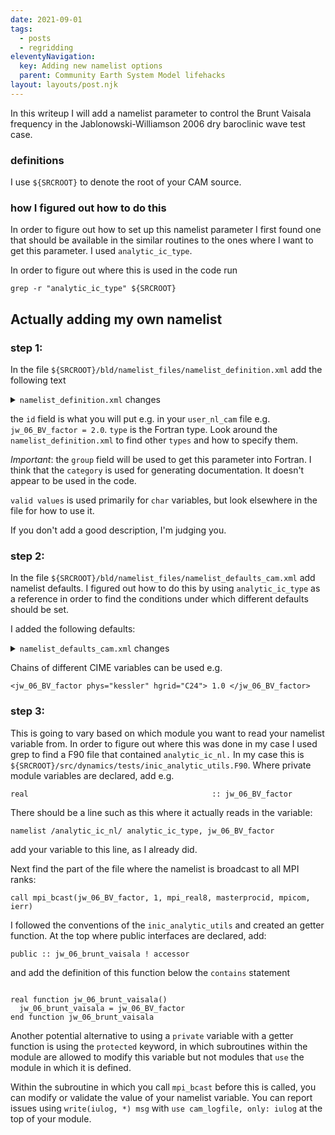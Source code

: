 ```yaml
---
date: 2021-09-01
tags:
  - posts
  - regridding
eleventyNavigation:
  key: Adding new namelist options
  parent: Community Earth System Model lifehacks
layout: layouts/post.njk
---
```


In this writeup I will add a namelist parameter to control the Brunt Vaisala frequency 
in the Jablonowski-Williamson 2006 dry baroclinic wave test case.

### definitions
I use `${SRCROOT}` to denote the root of your CAM source.

### how I figured out how to do this

In order to figure out how to set up this namelist parameter I first found one that 
should be available in the similar routines to the ones where I want to get this parameter. I used `analytic_ic_type`.

In order to figure out where this is used in the code run 
```
grep -r "analytic_ic_type" ${SRCROOT}
```

## Actually adding my own namelist

### step 1:
In the file `${SRCROOT}/bld/namelist_files/namelist_definition.xml`
add the following text 

<details>
<summary><code>namelist_definition.xml</code>  changes</summary>

```
<entry id="jw_06_BV_factor" type="real" category="dyn_test"
       group="analytic_ic_nl"
       valid_values="">
Factor by which to modify Brunt-Vaisala frequency in the moist baroclinic wave test case. Floating point.
May introduce static instability and rapid onset of turbuluence. Use with caution.
</entry>
```
  
</details>


the `id` field is what you will put e.g. in your `user_nl_cam` file e.g. `jw_06_BV_factor = 2.0`.
`type` is the Fortran type. Look around the `namelist_definition.xml` to find other `types`
and how to specify them.

_Important_: the `group` field will be used to get this parameter into Fortran. I think that the `category`
is used for generating documentation. It doesn't appear to be used in the code.

`valid values` is used primarily for `char` variables, but look elsewhere in the file for how to use it.

If you don't add a good description, I'm judging you.

### step 2:

In the file `${SRCROOT}/bld/namelist_files/namelist_defaults_cam.xml` add namelist defaults. 
I figured out how to do this by using `analytic_ic_type` as a reference in order to find the conditions under which
different defaults should be set.

I added the following defaults:

<details>
<summary>
  <code>namelist_defaults_cam.xml</code> changes  
</summary>
  
```
<jw_06_BV_factor > 1.0 </jw_06_BV_factor>
<jw_06_BV_factor phys="adiabatic"> 1.0 </jw_06_BV_factor>
<jw_06_BV_factor phys="kessler"> 1.0 </jw_06_BV_factor>
```
  
</details>

Chains of different CIME variables can be used e.g.
```
<jw_06_BV_factor phys="kessler" hgrid="C24"> 1.0 </jw_06_BV_factor>
```

### step 3:

This is going to vary based on which module you want to read your namelist variable from.
In order to figure out where this was done in my case I used grep to find a F90 file that contained 
`analytic_ic_nl.` In my case this is `${SRCROOT}/src/dynamics/tests/inic_analytic_utils.F90`. Where private 
module variables are declared, add e.g.

``` 
real                                         :: jw_06_BV_factor
```

There should be a line such 
as this where it actually reads in the variable:

```
namelist /analytic_ic_nl/ analytic_ic_type, jw_06_BV_factor
```

add your variable to this line, as I already did.

Next find the part of the file where the namelist is broadcast to all MPI ranks:

```
call mpi_bcast(jw_06_BV_factor, 1, mpi_real8, masterprocid, mpicom, ierr)
```

I followed the conventions of the `inic_analytic_utils` and created an getter function. At the top where
public interfaces are declared, add:

`public :: jw_06_brunt_vaisala ! accessor`

and add the definition of this function below the `contains` statement

```

real function jw_06_brunt_vaisala()
  jw_06_brunt_vaisala = jw_06_BV_factor
end function jw_06_brunt_vaisala

```


Another potential alternative to using a `private` variable with a getter function is using the 
`protected` keyword, in which subroutines within the module are allowed to modify this variable
but not modules that `use` the module in which it is defined.

Within the subroutine in which you call `mpi_bcast` before this is called, you can modify or validate the value
of your namelist variable. You can report issues using `write(iulog, *) msg` with `use cam_logfile, only: iulog` 
at the top of your module.


